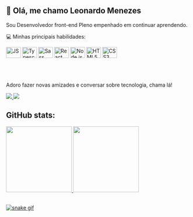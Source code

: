 ## 👋 Olá, me chamo Leonardo Menezes
Sou Desenvolvedor front-end Pleno empenhado em continuar aprendendo.

💻 Minhas principais habilidades:

<div style="display: inline_block">
  <img alt="JS" height="30" width="40" src="https://cdn.jsdelivr.net/gh/devicons/devicon/icons/javascript/javascript-original.svg" />
  <img alt="Typescript" height="30" width="40" src="https://cdn.jsdelivr.net/gh/devicons/devicon/icons/typescript/typescript-original.svg" />
  <img alt="Sass" height="30" width="40" src="https://cdn.jsdelivr.net/gh/devicons/devicon/icons/sass/sass-original.svg" />
  <img alt="React" height="30" width="40" src="https://cdn.jsdelivr.net/gh/devicons/devicon/icons/react/react-original.svg" />
  <img alt="Node.js" height="30" width="40" src="https://cdn.jsdelivr.net/gh/devicons/devicon/icons/nodejs/nodejs-original.svg" />
  <img alt="HTML5" height="30" width="40" src="https://cdn.jsdelivr.net/gh/devicons/devicon/icons/html5/html5-original.svg" />
  <img alt="CSS3" height="30" width="40" src="https://cdn.jsdelivr.net/gh/devicons/devicon/icons/css3/css3-original.svg" />
</div>

<br><br>

Adoro fazer novas amizades e conversar sobre tecnologia, chama lá!
<div>
  <a href="https://www.linkedin.com/in/leonardo-conceicao/" rel="nofollow" target="_blank">
    <img src="https://img.shields.io/badge/linkedin%20-%230077B5.svg?&style=for-the-badge&logo=linkedin&logoColor=white" target="_blank"/>
  </a> 
  <a href="mailto: leonardo_menezes@id.uff.br" target="_blank">
    <img src="https://img.shields.io/badge/Gmail-D14836?style=for-the-badge&logo=gmail&logoColor=white" target="_blank"/>
  </a>  
</div>

## GitHub stats:  
<div>
  <a href="https://github.com/leonardMenezes">
  <img height="180em" src="https://github-readme-stats.vercel.app/api?username=leonardMenezes&show_icons=true&theme=dark&include_all_commits=true&count_private=true"/>
  <img height="180em" src="https://github-readme-stats.vercel.app/api/top-langs/?username=leonardMenezes&layout=compact&langs_count=8&theme=dark"/>
</div>

<br />
  
![snake gif](https://github.com/leonardMenezes/leonardMenezes/blob/output/github-contribution-grid-snake.svg)
